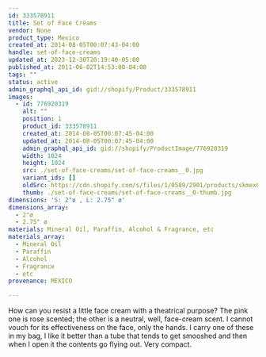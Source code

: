 ```yaml
---
id: 333578911
title: Set of Face Creams
vendor: None
product_type: Mexico
created_at: 2014-08-05T00:07:43-04:00
handle: set-of-face-creams
updated_at: 2023-12-30T20:19:40-05:00
published_at: 2011-06-02T14:53:00-04:00
tags: ""
status: active
admin_graphql_api_id: gid://shopify/Product/333578911
images:
  - id: 776920319
    alt: ""
    position: 1
    product_id: 333578911
    created_at: 2014-08-05T00:07:45-04:00
    updated_at: 2014-08-05T00:07:45-04:00
    admin_graphql_api_id: gid://shopify/ProductImage/776920319
    width: 1024
    height: 1024
    src: ./set-of-face-creams/set-of-face-creams__0.jpg
    variant_ids: []
    oldSrc: https://cdn.shopify.com/s/files/1/0589/2901/products/skmex0016.tif.jpeg?v=1407211665
    thumb: ./set-of-face-creams/set-of-face-creams__0-thumb.jpg
dimensions: 'S: 2"ø , L: 2.75" ø'
dimensions_array:
  - 2"ø
  - 2.75" ø
materials: Mineral Oil, Paraffin, Alcohol & Fragrance, etc
materials_array:
  - Mineral Oil
  - Paraffin
  - Alcohol
  - Fragrance
  - etc
provenance: MEXICO

---
```


How can you resist a little face cream with a theatrical purpose? The pink one is rose scented; the other is a neutral, well, face-cream scent. I cannot vouch for its effectiveness on the face, only the hands. I carry one of these in my bag, I like it better than a tube that tends to get smooshed and then when I open it the contents go flying out. Very compact.